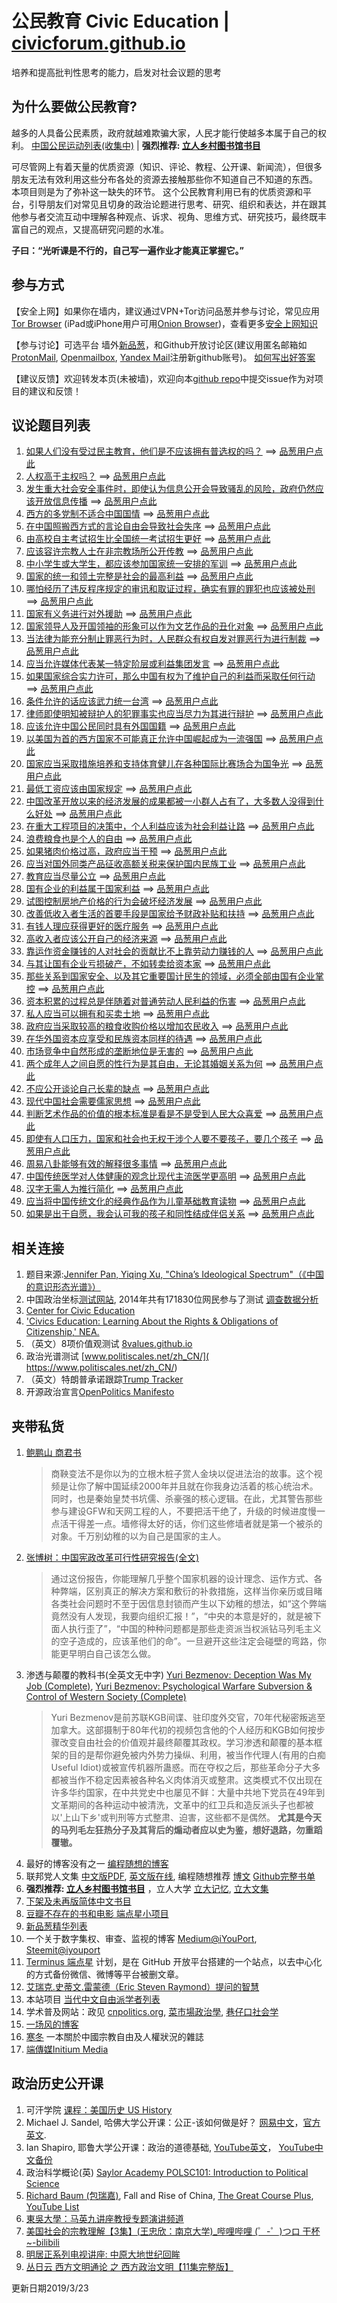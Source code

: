 # 公民教育 Civic Education | [civicforum.github.io](https://civicforum.github.io)
培养和提高批判性思考的能力，启发对社会议题的思考

## 为什么要做公民教育?

越多的人具备公民素质，政府就越难欺骗大家，人民才能行使越多本属于自己的权利。
[中国公民运动列表(收集中)](./civil_moves.md) | __强烈推荐: [立人乡村图书馆书目](./2019/liren_library_list.md)__

可尽管网上有着天量的优质资源（知识、评论、教程、公开课、新闻流），但很多朋友无法有效利用这些分布各处的资源去接触那些你不知道自己不知道的东西。
本项目则是为了弥补这一缺失的环节。
这个公民教育利用已有的优质资源和平台，引导朋友们对常见且切身的政治论题进行思考、研究、组织和表达，并在跟其他参与者交流互动中理解各种观点、诉求、视角、思维方式、研究技巧，最终既丰富自己的观点，又提高研究问题的水准。

**子曰：“光听课是不行的，自己写一遍作业才能真正掌握它。”**

## 参与方式
【安全上网】如果你在墙内，建议通过VPN+Tor访问品葱并参与讨论，常见应用[Tor Browser](https://www.torproject.org/projects/torbrowser.html) (iPad或iPhone用户可用[Onion Browser](https://blog.torproject.org/tor-heart-onion-browser-and-more-ios-tor))，查看更多[安全上网知识](./online_security.md)

【参与讨论】可选平台 墙外[新品葱](https://pincong.rocks)，和Github开放讨论区(建议用匿名邮箱如[ProtonMail](https://www.protonmail.com), [Openmailbox](https://www.openmailbox.org/), [Yandex Mail](https://mail.yandex.com/)注册新github账号)。 
[如何写出好答案](./guide.md)

【建议反馈】欢迎转发本页(未被墙)，欢迎向本[github repo](https://github.com/civicforum/civicforum.github.io)中提交issue作为对项目的建议和反馈！

## 议论题目列表
1. [如果人们没有受过民主教育，他们是不应该拥有普选权的吗？](https://github.com/civicforum/civicforum.github.io/issues/1) ==> [品葱用户点此](https://pincong.rocks/question/1223) 
2. [人权高于主权吗？](https://github.com/civicforum/civicforum.github.io/issues/2) ==> [品葱用户点此](https://pincong.rocks/question/1271)
3. [发生重大社会安全事件时，即使认为信息公开会导致骚乱的风险，政府仍然应该开放信息传播](https://github.com/civicforum/civicforum.github.io/issues/3) ==> [品葱用户点此](https://pincong.rocks/question/1293) 
4. [西方的多党制不适合中国国情](https://github.com/civicforum/civicforum.github.io/issues/4) ==> [品葱用户点此](https://pincong.rocks/question/1294) 
5. [在中国照搬西方式的言论自由会导致社会失序](https://github.com/civicforum/civicforum.github.io/issues/5) ==> [品葱用户点此](https://pincong.rocks/question/1295)
6. [由高校自主考试招生比全国统一考试招生更好](https://github.com/civicforum/civicforum.github.io/issues/6) ==> [品葱用户点此](https://pincong.rocks/question/1296) 
7. [应该容许宗教人士在非宗教场所公开传教](https://github.com/civicforum/civicforum.github.io/issues/7) ==> [品葱用户点此](https://pincong.rocks/question/1297) 
8. [中小学生或大学生，都应该参加国家统一安排的军训](https://github.com/civicforum/civicforum.github.io/issues/8) ==> [品葱用户点此](https://pincong.rocks/question/1299) 
9. [国家的统一和领土完整是社会的最高利益](https://github.com/civicforum/civicforum.github.io/issues/9) ==> [品葱用户点此](https://pincong.rocks/question/1300) 
10. [哪怕经历了违反程序规定的审讯和取证过程，确实有罪的罪犯也应该被处刑](https://github.com/civicforum/civicforum.github.io/issues/10) ==> [品葱用户点此](https://pincong.rocks/question/1378) 
11. [国家有义务进行对外援助](https://github.com/civicforum/civicforum.github.io/issues/11) ==> [品葱用户点此](https://pincong.rocks/question/1301) 
12. [国家领导人及开国领袖的形象可以作为文艺作品的丑化对象](https://github.com/civicforum/civicforum.github.io/issues/12) ==> [品葱用户点此](https://pincong.rocks/question/1292) 
13. [当法律为能充分制止罪恶行为时，人民群众有权自发对罪恶行为进行制裁](https://github.com/civicforum/civicforum.github.io/issues/13) ==> [品葱用户点此](https://pincong.rocks/question/1291) 
14. [应当允许媒体代表某一特定阶层或利益集团发言](https://github.com/civicforum/civicforum.github.io/issues/14) ==> [品葱用户点此](https://pincong.rocks/question/1302) 
15. [如果国家综合实力许可，那么中国有权为了维护自己的利益而采取任何行动](https://github.com/civicforum/civicforum.github.io/issues/15) ==> [品葱用户点此](https://pincong.rocks/question/1303) 
16. [条件允许的话应该武力统一台湾](https://github.com/civicforum/civicforum.github.io/issues/16) ==> [品葱用户点此](https://pincong.rocks/question/1304) 
17. [律师即使明知被辩护人的犯罪事实也应当尽力为其进行辩护](https://github.com/civicforum/civicforum.github.io/issues/17) ==> [品葱用户点此](https://pincong.rocks/question/1305) 
18. [应该允许中国公民同时具有外国国籍](https://github.com/civicforum/civicforum.github.io/issues/18) ==> [品葱用户点此](https://pincong.rocks/question/1306) 
19. [以美国为首的西方国家不可能真正允许中国崛起成为一流强国](https://github.com/civicforum/civicforum.github.io/issues/19) ==> [品葱用户点此](https://pincong.rocks/question/1307) 
20. [国家应当采取措施培养和支持体育健儿在各种国际比赛场合为国争光](https://github.com/civicforum/civicforum.github.io/issues/20) ==> [品葱用户点此](https://pincong.rocks/question/1308) 
21. [最低工资应该由国家规定](https://github.com/civicforum/civicforum.github.io/issues/21) ==> [品葱用户点此](https://pincong.rocks/question/1309) 
22. [中国改革开放以来的经济发展的成果都被一小群人占有了，大多数人没得到什么好处](https://github.com/civicforum/civicforum.github.io/issues/22) ==> [品葱用户点此](https://pincong.rocks/question/1310) 
23. [在重大工程项目的决策中，个人利益应该为社会利益让路](https://github.com/civicforum/civicforum.github.io/issues/23) ==> [品葱用户点此](https://pincong.rocks/question/1311) 
24. [浪费粮食也是个人的自由](https://github.com/civicforum/civicforum.github.io/issues/24) ==> [品葱用户点此](https://pincong.rocks/question/1312) 
25. [如果猪肉价格过高，政府应当干预](https://github.com/civicforum/civicforum.github.io/issues/25) ==> [品葱用户点此](https://pincong.rocks/question/1313) 
26. [应当对国外同类产品征收高额关税来保护国内民族工业](https://github.com/civicforum/civicforum.github.io/issues/26) ==> [品葱用户点此](https://pincong.rocks/question/1314) 
27. [教育应当尽量公立](https://github.com/civicforum/civicforum.github.io/issues/27) ==> [品葱用户点此](https://pincong.rocks/question/1315) 
28. [国有企业的利益属于国家利益](https://github.com/civicforum/civicforum.github.io/issues/28) ==> [品葱用户点此](https://pincong.rocks/question/1316) 
29. [试图控制房地产价格的行为会破坏经济发展](https://github.com/civicforum/civicforum.github.io/issues/29) ==> [品葱用户点此](https://pincong.rocks/question/1317) 
30. [改善低收入者生活的首要手段是国家给予财政补贴和扶持](https://github.com/civicforum/civicforum.github.io/issues/30) ==> [品葱用户点此](https://pincong.rocks/question/1318) 
31. [有钱人理应获得更好的医疗服务](https://github.com/civicforum/civicforum.github.io/issues/31) ==> [品葱用户点此](https://pincong.rocks/question/1319) 
32. [高收入者应该公开自己的经济来源](https://github.com/civicforum/civicforum.github.io/issues/32) ==> [品葱用户点此](https://pincong.rocks/question/1320) 
33. [靠运作资金赚钱的人对社会的贡献比不上靠劳动力赚钱的人](https://github.com/civicforum/civicforum.github.io/issues/33) ==> [品葱用户点此](https://pincong.rocks/question/1321) 
34. [与其让国有企业亏损破产，不如转卖给资本家](https://github.com/civicforum/civicforum.github.io/issues/34) ==> [品葱用户点此](https://pincong.rocks/question/1322) 
35. [那些关系到国家安全、以及其它重要国计民生的领域，必须全部由国有企业掌控](https://github.com/civicforum/civicforum.github.io/issues/35) ==> [品葱用户点此](https://pincong.rocks/question/1323) 
36. [资本积累的过程总是伴随着对普通劳动人民利益的伤害](https://github.com/civicforum/civicforum.github.io/issues/36) ==> [品葱用户点此](https://pincong.rocks/question/1324) 
37. [私人应当可以拥有和买卖土地](https://github.com/civicforum/civicforum.github.io/issues/37) ==> [品葱用户点此](https://pincong.rocks/question/1325) 
38. [政府应当采取较高的粮食收购价格以增加农民收入](https://github.com/civicforum/civicforum.github.io/issues/38) ==> [品葱用户点此](https://pincong.rocks/question/1326) 
39. [在华外国资本应享受和民族资本同样的待遇](https://github.com/civicforum/civicforum.github.io/issues/39) ==> [品葱用户点此](https://pincong.rocks/question/1208) 
40. [市场竞争中自然形成的垄断地位是无害的](https://github.com/civicforum/civicforum.github.io/issues/40) ==> [品葱用户点此](https://pincong.rocks/question/1328) 
41. [两个成年人之间自愿的性行为是其自由，无论其婚姻关系为何](https://github.com/civicforum/civicforum.github.io/issues/41) ==> [品葱用户点此](https://pincong.rocks/question/1329) 
42. [不应公开谈论自己长辈的缺点](https://github.com/civicforum/civicforum.github.io/issues/42) ==> [品葱用户点此](https://pincong.rocks/question/1330) 
43. [现代中国社会需要儒家思想](https://github.com/civicforum/civicforum.github.io/issues/43) ==> [品葱用户点此](https://pincong.rocks/question/1331) 
44. [判断艺术作品的价值的根本标准是看是不是受到人民大众喜爱](https://github.com/civicforum/civicforum.github.io/issues/44) ==> [品葱用户点此](https://pincong.rocks/question/1332) 
45. [即使有人口压力，国家和社会也无权干涉个人要不要孩子，要几个孩子](https://github.com/civicforum/civicforum.github.io/issues/45) ==> [品葱用户点此](https://pincong.rocks/question/1333) 
46. [周易八卦能够有效的解释很多事情](https://github.com/civicforum/civicforum.github.io/issues/46) ==> [品葱用户点此](https://pincong.rocks/question/1334)
47. [中国传统医学对人体健康的观念比现代主流医学更高明](https://github.com/civicforum/civicforum.github.io/issues/47) ==> [品葱用户点此](https://pincong.rocks/question/1230) 
48. [汉字无需人为推行简化](https://github.com/civicforum/civicforum.github.io/issues/48) ==> [品葱用户点此](https://pincong.rocks/question/1335) 
49. [应当将中国传统文化的经典作品作为儿童基础教育读物](https://github.com/civicforum/civicforum.github.io/issues/49) ==> [品葱用户点此](https://pincong.rocks/question/1336) 
50. [如果是出于自愿，我会认可我的孩子和同性结成伴侣关系](https://github.com/civicforum/civicforum.github.io/issues/50) ==> [品葱用户点此](https://pincong.rocks/question/1337) 


## 相关连接
1. 题目来源:[Jennifer Pan, Yiqing Xu, "China’s Ideological Spectrum"（《中国的意识形态光谱》）](http://jenpan.com/jen_pan/ideology.pdf)
2. 中国政治坐标[测试网站](http://zuobiao.me/), 2014年共有171830位网民参与了测试 [调查数据分析](https://blog.xavierskip.com/2015-05-03-politics-coordinate/)
3. [Center for Civic Education](http://www.civiced.org/)
4. ['Civics Education: Learning About the Rights & Obligations of Citizenship,' NEA.](http://www.nea.org/civicseducation)
5. （英文）8项价值观测试 [8values.github.io](https://8values.github.io/)
8. 政治光谱测试 [www.politiscales.net/zh_CN/]( https://www.politiscales.net/zh_CN/)
6. （英文）特朗普承诺跟踪[Trump Tracker](https://trumptracker.github.io/)
7. 开源政治宣言[OpenPolitics Manifesto](https://openpolitics.org.uk/manifesto/)

## 夹带私货
1. [鲍鹏山 商君书](https://www.youtube.com/watch?v=wxbZ6ujPxOg)
    > 商鞅变法不是你以为的立根木桩子赏人金块以促进法治的故事。这个视频是让你了解中国延续2000年并且就在你我身边活着的核心统治术。同时，也是秦始皇焚书坑儒、杀豪强的核心逻辑。在此，尤其警告那些参与建设GFW和天网工程的人，不要把活干绝了，升级的时候进度慢一点活干得差一点。墙修得太好的话，你们这些修墙者就是第一个被杀的对象。千万别幼稚的以为自己是国家的主人。
2. [张博树：中国宪政改革可行性研究报告(全文)](http://minzhuzhongguo.org/sz/report.pdf) 
    > 通过这份报告，你能理解几乎整个国家机器的设计理念、运作方式、各种弊端，区别真正的解决方案和敷衍的补救措施，这样当你亲历或目睹各类社会问题时不至于因信息封锁而产生以下幼稚的想法，如“这个弊端竟然没有人发现，我要向组织汇报！”，“中央的本意是好的，就是被下面人执行歪了”，“中国的种种问题都是那些走资派当权派钻马列毛主义的空子造成的，应该革他们的命”。一旦避开这些注定会碰壁的弯路，你能更早明白自己该怎么做。
3. 渗透与颠覆的教科书(全英文无中字) [Yuri Bezmenov: Deception Was My Job (Complete)](https://www.youtube.com/watch?v=y3qkf3bajd4), [Yuri Bezmenov: Psychological Warfare Subversion & Control of Western Society (Complete)](https://www.youtube.com/watch?v=5gnpCqsXE8g)
    > Yuri Bezmenov是前苏联KGB间谍、驻印度外交官，70年代秘密叛逃至加拿大。这部摄制于80年代初的视频包含他的个人经历和KGB如何按步骤改变自由社会的价值观并最终颠覆其政权。学习渗透和颠覆的基本框架的目的是帮你避免被内外势力操纵、利用，被当作代理人(有用的白痴Useful Idiot)或被宣传机器所蛊惑。而在夺权之后，那些革命分子大多都被当作不稳定因素被各种名义肉体消灭或整肃。这类模式不仅出现在许多华约国家，在中共党史中也屡见不鲜：大量中共地下党员在49年到文革期间的各种运动中被清洗，文革中的红卫兵和造反派头子也都被以'上山下乡'或判刑等方式整肃、迫害，这些都不是偶然。 __尤其是今天的马列毛左狂热分子及其背后的煽动者应以史为鉴，想好退路，勿重蹈覆辙。__
4. 最好的博客没有之一 [编程随想的博客](https://program-think.blogspot.com/)
5. 联邦党人文集 [中文版PDF](https://www.gench.edu.cn/_upload/article/e5/bd/536c20404bc4aa8c0aeb3bef50d5/cf27ec85-7636-4841-bb68-1904909d339d.pdf), [英文版在线](http://www.let.rug.nl/usa/documents/1786-1800/the-federalist-papers/), 编程随想推荐 [博文](https://program-think.blogspot.com/2014/01/share-books.html) [Github完整书单](https://github.com/programthink/books) 
7. __强烈推荐: [立人乡村图书馆书目](./2019/liren_library_list.md)__ ，立人大学 [立大记忆](https://lirencollege.xyz/), [立大文集](https://lrc.gitbooks.io/lrc/content/)
8. [下架及未再版简体中文书目](./2019/removed_books.md)
9. [豆瓣不存在的书和电影 端点星小项目](https://terminus2049.github.io/Not-exist-in-douban/)
10. [新品葱精华列表](./collection/pincong_rocks.md)
11. 一个关于数字集权、审查、监视的博客 [Medium@iYouPort](https://medium.com/@iyouport), [Steemit@iyouport](https://steemit.com/@iyouport)
12. [Terminus 端点星](https://terminus2049.github.io/) 计划，是在 GitHub 开放平台搭建的一个站点，以去中心化的方式备份微信、微博等平台被删文章。
13. [艾瑞克.史蒂文.雷蒙德（Eric Steven Raymond）提问的智慧](https://github.com/tvvocold/How-To-Ask-Questions-The-Smart-Way)
14. 本站项目 [当代中文自由派学者列表](./liberal_intellectual.md)
15. 学术普及网站：政见 [cnpolitics.org](http://cnpolitics.org), [菜市場政治學](https://whogovernstw.org/), [巷仔口社会学](https://twstreetcorner.org/)
16. [一场风的博客](https://yichangfeng.home.blog)
17. [寒冬](https://zh.bitterwinter.org/) 一本關於中國宗教自由及人權狀況的雜誌 
18. [端傳媒Initium Media](https://theinitium.com)

## 政治历史公开课
1. 可汗学院 [课程：美国历史 US History](https://www.khanacademy.org/humanities/us-history)
2. Michael J. Sandel, 哈佛大学公开课：公正-该如何做是好？ [网易中文](http://open.163.com/special/justice/)，[官方英文](https://online-learning.harvard.edu/course/justice).
3. Ian Shapiro, 耶鲁大学公开课：政治的道德基础, [YouTube英文](https://politicalscience.yale.edu/people/ian-shapiro)， [YouTube中文备份](https://www.youtube.com/watch?v=alfUOk8Y5aY&list=PLE58J6pk7kv5S5xa5Ml6r9lbGE_3OQ12H&index=7)
4. 政治科学概论(英) [Saylor Academy POLSC101: Introduction to Political Science](https://learn.saylor.org/course/polsc101)
5. [Richard Baum (包瑞嘉)](https://en.wikipedia.org/wiki/Richard_Baum), Fall and Rise of China, [The Great Course Plus](https://www.thegreatcoursesplus.com/show/fall_and_rise_of_china), [YouTube List](https://www.youtube.com/playlist?list=PL7Df0vIaExSCZsIRgTaInNE7NuWcYBB4m)
6. [東吳大學：马英九讲座教授专题演讲频道](https://www.youtube.com/channel/UCmSksxhv3HUYfkbO8eCbNag)
7. [美国社会的宗教理解【3集】(王忠欣：南京大学)_哔哩哔哩 (゜-゜)つロ 干杯~-bilibili](https://www.bilibili.com/video/av44562149)
8. [明居正系列电视讲座: 中原大地世纪回眸](./collection/mingjuzheng.md)
9. [丛日云 西方文明通论 之 西方政治文明【11集完整版】](https://www.bilibili.com/video/av38633390/)

更新日期2019/3/23
